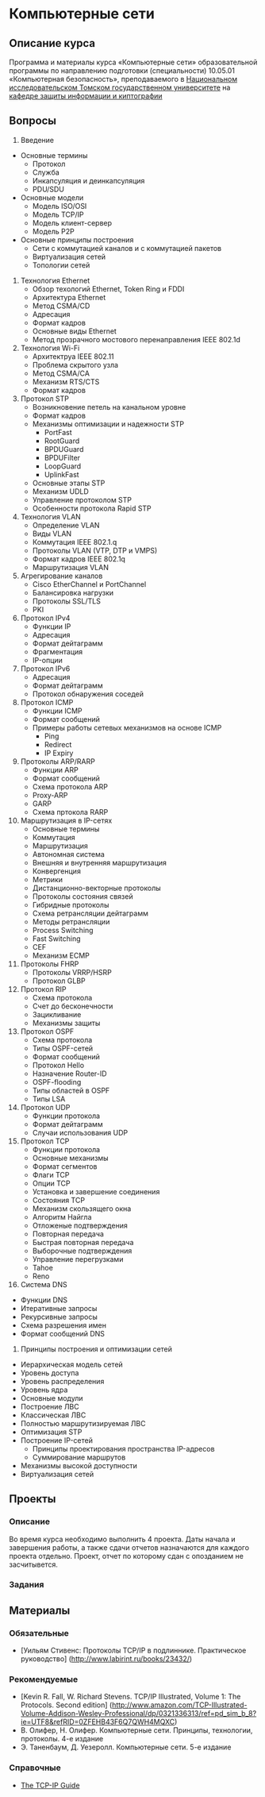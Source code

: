 # Компьютерные сети

## Описание курса

Программа и материалы курса «Компьютерные сети»
образовательной программы по направлению подготовки (специальности)
10.05.01 «Компьютерная безопасность», преподаваемого в [Национальном исследовательском Томском государственном университете](http://www.tsu.ru) на [кафедре защиты информации и киптографии](http://isc.tsu.ru)

## Вопросы

1. Введение
  * Основные термины
    * Протокол
    * Служба
    * Инкапсуляция и деинкапсуляция
    * PDU/SDU
  * Основные модели
    * Модель ISO/OSI
    * Модель TCP/IP
    * Модель клиент-сервер
    * Модель P2P  
  * Основные принципы построения
    * Сети с коммутацией каналов и с коммутацией пакетов
    * Виртуализация сетей
    * Топологии сетей
1. Технология Ethernet
    * Обзор техологий Ethernet, Token Ring и FDDI
    * Архитектура Ethernet
    * Метод CSMA/CD
    * Адресация 
    * Формат кадров
    * Основные виды Ethernet
    * Метод прозрачного мостового перенаправления IEEE 802.1d
1. Технология Wi-Fi  
    * Архитектруа IEEE 802.11
    * Проблема скрытого узла
    * Метод CSMA/CA
    * Механизм RTS/CTS 
    * Формат кадров
1. Протокол STP
    * Возникновение петель на канальном уровне
    * Формат кадров
    * Механизмы оптимизации и надежности STP
        * PortFast
        * RootGuard
        * BPDUGuard
        * BPDUFilter
        * LoopGuard
        * UplinkFast
    * Основные этапы STP
    * Механизм UDLD
    * Управление протоколом STP
    * Особенности протокола Rapid STP
1. Технология VLAN
    * Определение VLAN
    * Виды VLAN
    * Коммутация IEEE 802.1.q
    * Протоколы VLAN (VTP, DTP и VMPS)
    * Формат кадров IEEE 802.1q
    * Маршрутизация VLAN
1. Агрегирование каналов
    * Cisco EtherChannel и PortChannel 
    * Балансировка нагрузки
    * Протоколы SSL/TLS
    * PKI
1. Протокол IPv4
    * Функции IP
    * Адресация
    * Формат дейтаграмм
    * Фрагментация
    * IP-опции
1. Протокол IPv6
    * Адресация
    * Формат дейтаграмм
    * Протокол обнаружения соседей
1. Протокол ICMP
    * Функции ICMP
    * Формат сообщений
    * Примеры работы сетевых механизмов на основе ICMP
      * Ping
      * Redirect
      * IP Expiry
1. Протоколы ARP/RARP
   * Функции ARP
   * Формат сообщений
   * Схема протокола ARP
   * Proxy-ARP
   * GARP
   * Схема пртокола RARP
1. Маршрутизация в IP-сетях
   * Основные термины
    * Коммутация
    * Маршрутизация
    * Автономная система
    * Внешняя и внутренняя маршрутизация
    * Конвергенция
   * Метрики
   * Дистанционно-векторные протоколы
   * Протоколы состояния связей
   * Гибридные протоколы
   * Схема ретрансляции дейтаграмм
   * Методы ретрансляции
    * Process Switching
    * Fast Switching
    * CEF
    * Механизм ECMP
1. Протоколы FHRP
   * Протоколы VRRP/HSRP
   * Протокол GLBP
1. Протокол RIP   
   * Схема протокола
   * Счет до бесконечности
   * Зацикливание
   * Механизмы защиты
1. Протокол OSPF
   * Схема протокола
   * Типы OSPF-сетей
   * Формат сообщений
   * Протокол Hello
   * Назначение Router-ID
   * OSPF-flooding
   * Типы областей в OSPF
   * Типы LSA
1. Протокол UDP
   * Функции протокола
   * Формат дейтаграмм
   * Случаи использования UDP
1. Протокол TCP
   * Функции протокола
   * Основные механизмы
   * Формат сегментов
   * Флаги TCP
   * Опции TCP
   * Установка и завершение соединения
   * Состояния TCP
   * Механизм скользящего окна
   * Алгоритм Найгла
   * Отложеные подтверждения
   * Повторная передача
   * Быстрая повторная передача
   * Выборочные подтверждения
   * Управление перегрузками
    * Tahoe
    * Reno
1. Система DNS
  * Функции DNS
  * Итеративные запросы
  * Рекурсивные запросы
  * Схема разрешения имен
  * Формат сообщений DNS
1. Принципы построения и оптимизации сетей
  * Иерархическая модель сетей
   * Уровень доступа 
   * Уровень распределения
   * Уровень ядра
  * Основные модули  
  * Построение ЛВС
   * Классическая ЛВС
   * Полностью маршрутизируемая ЛВС
   * Оптимизация STP
  * Построение IP-сетей
    * Принципы проектирования пространства IP-адресов
    * Суммирование маршрутов
  * Механизмы высокой доступности
  * Виртуализация сетей

## Проекты

### Описание
Во время курса необходимо выполнить 4 проекта. Даты начала и завершения работы, а также сдачи отчетов назначаются для каждого проекта отдельно. Проект, отчет по которому сдан с опозданием не засчитывется.

### Задания

## Материалы

### Обязательные
* [Уильям Стивенс: Протоколы TCP/IP в подлиннике. Практическое руководство] (http://www.labirint.ru/books/23432/) 

### Рекомендуемые
* [Kevin R. Fall, W. Richard Stevens. TCP/IP Illustrated, Volume 1: The Protocols. Second edition] (http://www.amazon.com/TCP-Illustrated-Volume-Addison-Wesley-Professional/dp/0321336313/ref=pd_sim_b_8?ie=UTF8&refRID=0ZFEHB43F6Q7QWH4MQXC) 
* В. Олифер, Н. Олифер. Компьютерные сети. Принципы, технологии, протоколы. 4-е издание
* Э. Таненбаум, Д. Уезеролл. Компьютерные сети. 5-е издание

### Справочные
* [The TCP-IP Guide](http://www.tcpipguide.com/)
